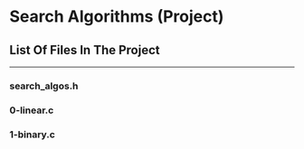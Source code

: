 # Search Algorithms (Project)
## List Of Files In The Project
---
### search_algos.h

### 0-linear.c

### 1-binary.c

### 
